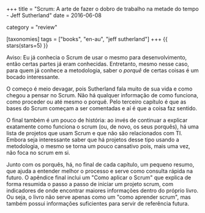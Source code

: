 +++
title = "Scrum: A arte de fazer o dobro de trabalho na metade do tempo - Jeff Sutherland"
date = 2016-06-08

category = "review"

[taxonomies]
tags = ["books", "en-au", "jeff sutherland"]
+++
{{ stars(stars=5) }}

Aviso: Eu já conhecia o Scrum de usar o mesmo para desenvolvimento, então certas partes já eram conhecidas. Entretanto, mesmo nesse caso, para quem já conhece a metodologia, saber o *porquê* de certas coisas é um bocado interessante.

O começo é meio devagar, pois Sutherland fala muito de sua vida e como chegou a pensar no Scrum. Não há qualquer informação de como funciona, como proceder ou até mesmo o porquê. Pelo terceiro capítulo é que as bases do Scrum começam a ser comentadas e aí é que a coisa faz sentido.

O final também é um pouco de história: ao invés de continuar a explicar exatamente como funciona o scrum (ou, de novo, os seus porquês), há uma lista de projetos que usam Scrum e que não são relacionados com TI. Embora seja interessante saber que há projetos desse tipo usando a metodologia, o mesmo se torna um pouco cansativo pois, mais uma vez, não foca no scrum em si.

Junto com os porquês, há, no final de cada capítulo, um pequeno resumo, que ajuda a entender melhor o processo e serve como consulta rápida na futuro. O apêndice final inclui um "Como aplicar o Scrum" que explica de forma resumida o passo a passo de iniciar um projeto scrum, com indicadores de onde encontrar maiores informações dentro do próprio livro. Ou seja, o livro não serve apenas como um "como aprender scrum", mas também possui informações suficientes para servir de referência futura.
